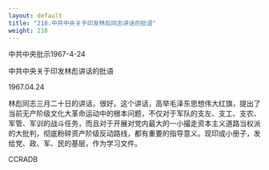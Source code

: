```yaml
---
layout: default
title: "218.中共中央关于印发林彪同志讲话的批语"
weight: 218
---
```


中共中央批示1967-4-24

中共中央关于印发林彪讲话的批语

1967.04.24

林彪同志三月二十日的讲话，很好。这个讲话，高举毛泽东思想伟大红旗，提出了当前无产阶级文化大革命运动中的根本问题，不仅对于军队的支左、支工、支农、军管、军训的战斗任务，而且对于开展对党内最大的一小撮走资本主义道路当权派的大批判，彻底粉碎资产阶级反动路线，都有重要的指导意义。现印成小册子，发给党、政、军、民的基层，作为学习文件。

CCRADB

